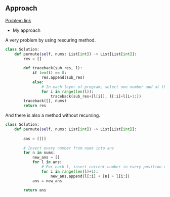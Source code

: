 ## Approach

[Problem link](https://leetcode.com/problems/permutations/)

- My approach

A very problem by using rescuring method.

```python
class Solution:
    def permute(self, nums: List[int]) -> List[List[int]]:
        res = []
        
        def traceback(sub_res, l):
            if len(l) == 0:
                res.append(sub_res)
            else:
                # In each layer of program, select one number add at the end of sub_res
                for i in range(len(l)):
                    traceback(sub_res+[l[i]], l[:i]+l[i+1:])
        traceback([], nums)
        return res
```

And there is also a method without recursing.
```python
class Solution:
    def permute(self, nums: List[int]) -> List[List[int]]:
        
        ans = [[]]        
        
        # Insert every number from nums into ans
        for n in nums:
            new_ans = []
            for l in ans:
                # For each l, insert current number in every position of l
                for i in range(len(l)+1):
                    new_ans.append(l[:i] + [n] + l[i:])
            ans = new_ans
        
        return ans
```
